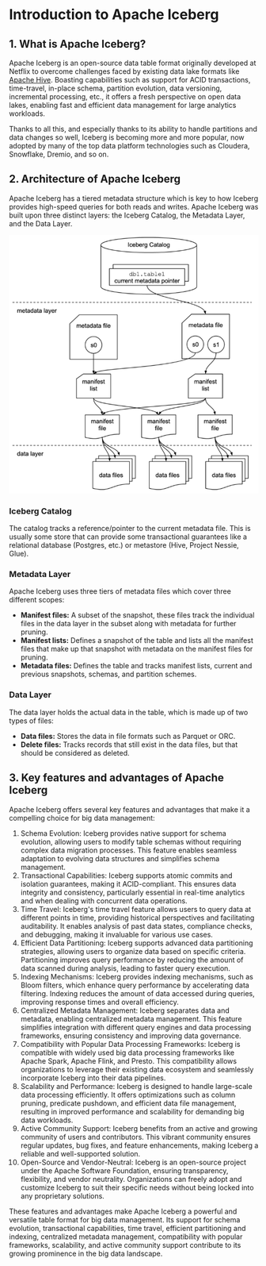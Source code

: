 # Introduction to Apache Iceberg

## 1. What is Apache Iceberg?

Apache Iceberg is an open-source data table format originally developed at Netflix to overcome challenges faced by existing data lake formats like [Apache Hive](https://hive.apache.org/). Boasting capabilities such as support for ACID transactions, time-travel, in-place schema, partition evolution, data versioning, incremental processing, etc., it offers a fresh perspective on open data lakes, enabling fast and efficient data management for large analytics workloads.

Thanks to all this, and especially thanks to its ability to handle partitions and data changes so well, Iceberg is becoming more and more popular, now adopted by many of the top data platform technologies such as Cloudera, Snowflake, Dremio, and so on.

## 2. Architecture of Apache Iceberg

Apache Iceberg has a tiered metadata structure which is key to how Iceberg provides high-speed queries for both reads and writes. Apache Iceberg was built upon three distinct layers: the Iceberg Catalog, the Metadata Layer, and the Data Layer.

![Alt text](image.png)

### Iceberg Catalog

The catalog tracks a reference/pointer to the current metadata file. This is usually some store that can provide some transactional guarantees like a relational database (Postgres, etc.) or metastore (Hive, Project Nessie, Glue).

### Metadata Layer

Apache Iceberg uses three tiers of metadata files which cover three different scopes:

- **Manifest files:** A subset of the snapshot, these files track the individual files in the data layer in the subset along with metadata for further pruning.
- **Manifest lists:** Defines a snapshot of the table and lists all the manifest files that make up that snapshot with metadata on the manifest files for pruning.
- **Metadata files:** Defines the table and tracks manifest lists, current and previous snapshots, schemas, and partition schemes.

### Data Layer

The data layer holds the actual data in the table, which is made up of two types of files:

- **Data files:** Stores the data in file formats such as Parquet or ORC.
- **Delete files:** Tracks records that still exist in the data files, but that should be considered as deleted.

## 3. Key features and advantages of Apache Iceberg

Apache Iceberg offers several key features and advantages that make it a compelling choice for big data management:

1. Schema Evolution: Iceberg provides native support for schema evolution, allowing users to modify table schemas without requiring complex data migration processes. This feature enables seamless adaptation to evolving data structures and simplifies schema management.
2. Transactional Capabilities: Iceberg supports atomic commits and isolation guarantees, making it ACID-compliant. This ensures data integrity and consistency, particularly essential in real-time analytics and when dealing with concurrent data operations.
3. Time Travel: Iceberg's time travel feature allows users to query data at different points in time, providing historical perspectives and facilitating auditability. It enables analysis of past data states, compliance checks, and debugging, making it invaluable for various use cases.
4. Efficient Data Partitioning: Iceberg supports advanced data partitioning strategies, allowing users to organize data based on specific criteria. Partitioning improves query performance by reducing the amount of data scanned during analysis, leading to faster query execution.
5. Indexing Mechanisms: Iceberg provides indexing mechanisms, such as Bloom filters, which enhance query performance by accelerating data filtering. Indexing reduces the amount of data accessed during queries, improving response times and overall efficiency.
6. Centralized Metadata Management: Iceberg separates data and metadata, enabling centralized metadata management. This feature simplifies integration with different query engines and data processing frameworks, ensuring consistency and improving data governance.
7. Compatibility with Popular Data Processing Frameworks: Iceberg is compatible with widely used big data processing frameworks like Apache Spark, Apache Flink, and Presto. This compatibility allows organizations to leverage their existing data ecosystem and seamlessly incorporate Iceberg into their data pipelines.
8. Scalability and Performance: Iceberg is designed to handle large-scale data processing efficiently. It offers optimizations such as column pruning, predicate pushdown, and efficient data file management, resulting in improved performance and scalability for demanding big data workloads.
9. Active Community Support: Iceberg benefits from an active and growing community of users and contributors. This vibrant community ensures regular updates, bug fixes, and feature enhancements, making Iceberg a reliable and well-supported solution.
10. Open-Source and Vendor-Neutral: Iceberg is an open-source project under the Apache Software Foundation, ensuring transparency, flexibility, and vendor neutrality. Organizations can freely adopt and customize Iceberg to suit their specific needs without being locked into any proprietary solutions.

These features and advantages make Apache Iceberg a powerful and versatile table format for big data management. Its support for schema evolution, transactional capabilities, time travel, efficient partitioning and indexing, centralized metadata management, compatibility with popular frameworks, scalability, and active community support contribute to its growing prominence in the big data landscape.